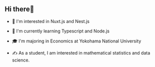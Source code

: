 ## Hi there👋

- 🧐 I'm interested in Nuxt.js and Nest.js

- 🌱 I'm currently learning Typescript and Node.js

- 🎓 I'm majoring in Economics at Yokohama National University

- ✍️ As a student, I am interested in mathematical statistics and data science.

